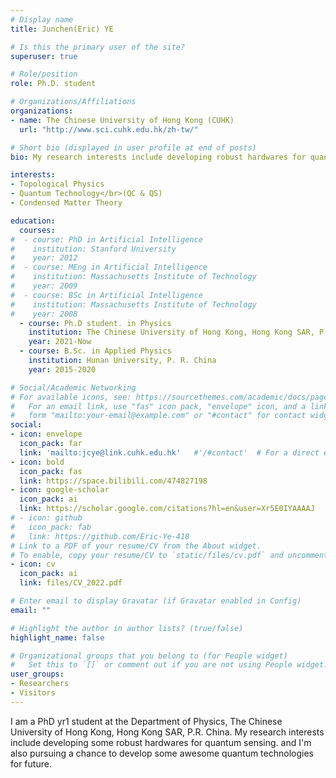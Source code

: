```yaml
---
# Display name
title: Junchen(Eric) YE

# Is this the primary user of the site?
superuser: true

# Role/position
role: Ph.D. student

# Organizations/Affiliations
organizations:
- name: The Chinese University of Hong Kong (CUHK)
  url: "http://www.sci.cuhk.edu.hk/zh-tw/"

# Short bio (displayed in user profile at end of posts)
bio: My research interests include developing robust hardwares for quantum sensing.

interests:
- Topological Physics
- Quantum Technology</br>(QC & QS)
- Condensed Matter Theory

education:
  courses:
#  - course: PhD in Artificial Intelligence
#    institution: Stanford University
#    year: 2012
#  - course: MEng in Artificial Intelligence
#    institution: Massachusetts Institute of Technology
#    year: 2009
#  - course: BSc in Artificial Intelligence
#    institution: Massachusetts Institute of Technology
#    year: 2008
  - course: Ph.D student. in Physics
    institution: The Chinese University of Hong Kong, Hong Kong SAR, P.R. China
    year: 2021-Now
  - course: B.Sc. in Applied Physics
    institution: Hunan University, P. R. China
    year: 2015-2020

# Social/Academic Networking
# For available icons, see: https://sourcethemes.com/academic/docs/page-builder/#icons
#   For an email link, use "fas" icon pack, "envelope" icon, and a link in the
#   form "mailto:your-email@example.com" or "#contact" for contact widget.
social:
- icon: envelope
  icon_pack: far
  link: 'mailto:jcye@link.cuhk.edu.hk'   #'/#contact'  # For a direct email link, use "mailto:test@example.org".
- icon: bold
  icon_pack: fas
  link: https://space.bilibili.com/474827198
- icon: google-scholar
  icon_pack: ai
  link: https://scholar.google.com/citations?hl=en&user=Xr5E0IYAAAAJ
# - icon: github
#   icon_pack: fab
#   link: https://github.com/Eric-Ye-418
# Link to a PDF of your resume/CV from the About widget.
# To enable, copy your resume/CV to `static/files/cv.pdf` and uncomment the lines below.
- icon: cv
  icon_pack: ai
  link: files/CV_2022.pdf

# Enter email to display Gravatar (if Gravatar enabled in Config)
email: ""

# Highlight the author in author lists? (true/false)
highlight_name: false

# Organizational groups that you belong to (for People widget)
#   Set this to `[]` or comment out if you are not using People widget.
user_groups:
- Researchers
- Visitors
---
```


I am a PhD yr1 student at the Department of Physics, The Chinese University of Hong Kong, Hong Kong SAR, P.R. China. My research interests include developing some robust hardwares for quantum sensing. and I'm also pursuing a chance to develop some awesome quantum technologies for future.
